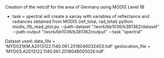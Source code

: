 


Creation of the netcdf for the area of Germany using MODIS Level 1B 
- task = spectral will create a xarray with variables of reflectance and radiances obtained from MODIS (ref_total, rad_total)
python modis_l1b_read_plot.py --path-dataset "/work/bb1036/b381362/dataset" --path-output "/work/bb1036/b381362/output" --task "spectral" 

Dataset used: 
    data_file = 'MYD021KM.A2013122.1140.061.2018046032403.hdf'
    geolocation_file = 'MYD03.A2013122.1140.061.2018046005026.hdf'